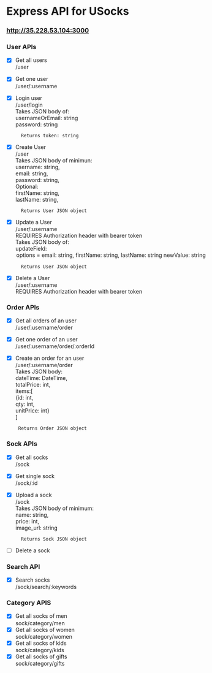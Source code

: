 # Express API for USocks

### http://35.228.53.104:3000
### User APIs
- [x] Get all users  
      /user  
- [x] Get one user  
        /user/:username  
- [x] Login user   
        /user/login  
        Takes JSON body of:    
        usernameOrEmail: string    
        password: string  
        
        Returns token: string
- [x] Create User    
         /user  
        Takes JSON body of minimun:    
        username: string,   
        email: string,  
        password: string,  
        Optional:  
        firstName: string,  
        lastName: string,  
        
        Returns User JSON object    
- [x] Update a User  
        /user/:username  
        REQUIRES Authorization header with bearer token      
        Takes JSON body of:      
        updateField: <option>    
          options = email: string,    
                    firstName: string,      
                    lastName: string      
          newValue: string   
          
        Returns User JSON object     
- [x]  Delete a User    
        /user/:username  
        REQUIRES Authorization header with bearer token  

### Order APIs
- [x]  Get all orders of an user  
        /user/:username/order  
- [x]  Get one order of an user  
        /user/:username/order/:orderId  
- [x]  Create an order for an user  
        /user/:username/order  
        Takes JSON body:  
        dateTime: DateTime,  
        totalPrice: int,  
        items:[  
                {id: int,  
                qty: int,  
                unitPrice: int}  
        ]  
        
        Returns Order JSON object  

### Sock APIs 
- [x] Get all socks  
        /sock  
- [x] Get single sock  
        /sock/:id  
- [x] Upload a sock  
        /sock  
        Takes JSON body of minimum:  
        name: string,  
        price: int,  
        image_url: string  
  
        Returns Sock JSON object    
- [ ] Delete a sock  
### Search API
- [x] Search socks  
        /sock/search/:keywords  
### Category APIS
- [x] Get all socks of men  
        sock/category/men  
- [x] Get all socks of women  
        sock/category/women  
- [x] Get all socks of kids  
        sock/category/kids  
- [x] Get all socks of gifts  
        sock/category/gifts  
